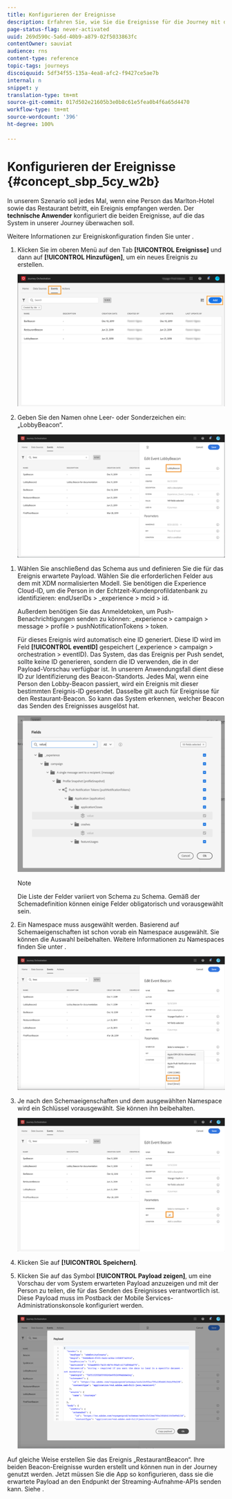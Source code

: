 ```yaml
---
title: Konfigurieren der Ereignisse
description: Erfahren Sie, wie Sie die Ereignisse für die Journey mit dem erweiterten Anwendungsfall konfigurieren
page-status-flag: never-activated
uuid: 269d590c-5a6d-40b9-a879-02f5033863fc
contentOwner: sauviat
audience: rns
content-type: reference
topic-tags: journeys
discoiquuid: 5df34f55-135a-4ea8-afc2-f9427ce5ae7b
internal: n
snippet: y
translation-type: tm+mt
source-git-commit: 017d502e21605b3e0b8c61e5fea0b4f6a65d4470
workflow-type: tm+mt
source-wordcount: '396'
ht-degree: 100%

---
```



# Konfigurieren der Ereignisse {#concept_sbp_5cy_w2b}

In unserem Szenario soll jedes Mal, wenn eine Person das Marlton-Hotel sowie das Restaurant betritt, ein Ereignis empfangen werden. Der **technische Anwender** konfiguriert die beiden Ereignisse, auf die das System in unserer Journey überwachen soll.

Weitere Informationen zur Ereigniskonfiguration finden Sie unter [](../event/about-events.md).

1. Klicken Sie im oberen Menü auf den Tab **[!UICONTROL Ereignisse]** und dann auf **[!UICONTROL Hinzufügen]**, um ein neues Ereignis zu erstellen.

   ![](../assets/journeyuc1_1.png)

1. Geben Sie den Namen ohne Leer- oder Sonderzeichen ein: „LobbyBeacon“.

   ![](../assets/journeyuc2_1.png)

<!--li>Select the **[!UICONTROL Mobile - Streaming Ingestion APIs]** event type. Events are sent from the customers' mobile phone through the Mobile SDK.![](../assets/journeyuc2_3.png" placement="break" width="800" id="image_is5_2sn_z2b"/></li-->

1. Wählen Sie anschließend das Schema aus und definieren Sie die für das Ereignis erwartete Payload. Wählen Sie die erforderlichen Felder aus dem mit XDM normalisierten Modell. Sie benötigen die Experience Cloud-ID, um die Person in der Echtzeit-Kundenprofildatenbank zu identifizieren: endUserIDs > _experience > mcid > id.

   Außerdem benötigen Sie das Anmeldetoken, um Push-Benachrichtigungen senden zu können: _experience > campaign > message > profile > pushNotificationTokens > token.

   Für dieses Ereignis wird automatisch eine ID generiert. Diese ID wird im Feld **[!UICONTROL eventID]** gespeichert (_experience > campaign > orchestration > eventID). Das System, das das Ereignis per Push sendet, sollte keine ID generieren, sondern die ID verwenden, die in der Payload-Vorschau verfügbar ist. In unserem Anwendungsfall dient diese ID zur Identifizierung des Beacon-Standorts. Jedes Mal, wenn eine Person den Lobby-Beacon passiert, wird ein Ereignis mit dieser bestimmten Ereignis-ID gesendet. Dasselbe gilt auch für Ereignisse für den Restaurant-Beacon. So kann das System erkennen, welcher Beacon das Senden des Ereignisses ausgelöst hat.

   ![](../assets/journeyuc2_2.png)

   >[!NOTE]
   >
   >Die Liste der Felder variiert von Schema zu Schema. Gemäß der Schemadefinition können einige Felder obligatorisch und vorausgewählt sein.

1. Ein Namespace muss ausgewählt werden. Basierend auf Schemaeigenschaften ist schon vorab ein Namespace ausgewählt. Sie können die Auswahl beibehalten. Weitere Informationen zu Namespaces finden Sie unter [](../event/selecting-the-namespace.md).

   ![](../assets/journeyuc2_4.png)

1. Je nach den Schemaeigenschaften und dem ausgewählten Namespace wird ein Schlüssel vorausgewählt. Sie können ihn beibehalten.

   ![](../assets/journeyuc2_4bis.png)

1. Klicken Sie auf **[!UICONTROL Speichern]**.

1. Klicken Sie auf das Symbol **[!UICONTROL Payload zeigen]**, um eine Vorschau der vom System erwarteten Payload anzuzeigen und mit der Person zu teilen, die für das Senden des Ereignisses verantwortlich ist.  Diese Payload muss im Postback der Mobile Services-Administrationskonsole konfiguriert werden.

   ![](../assets/journeyuc2_5.png)

Auf gleiche Weise erstellen Sie das Ereignis „RestaurantBeacon“. Ihre beiden Beacon-Ereignisse wurden erstellt und können nun in der Journey genutzt werden. Jetzt müssen Sie die App so konfigurieren, dass sie die erwartete Payload an den Endpunkt der Streaming-Aufnahme-APIs senden kann. Siehe [](../event/additional-steps-to-send-events-to-journey-orchestration.md).

